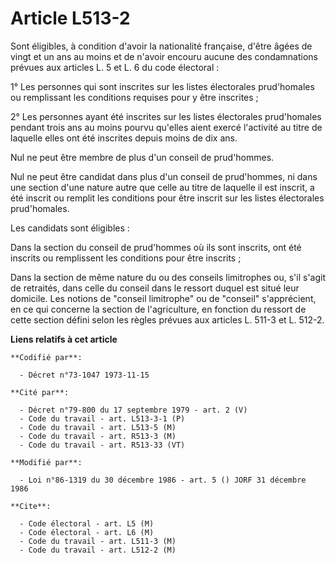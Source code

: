 # Article L513-2

Sont éligibles, à condition d'avoir la nationalité française, d'être âgées de vingt et un ans au moins et de n'avoir encouru
aucune des condamnations prévues aux articles L. 5 et L. 6 du code électoral :

1° Les personnes qui sont inscrites sur les listes électorales prud'homales ou remplissant les conditions requises pour y
être inscrites ;

2° Les personnes ayant été inscrites sur les listes électorales prud'homales pendant trois ans au moins pourvu qu'elles aient
exercé l'activité au titre de laquelle elles ont été inscrites depuis moins de dix ans.

Nul ne peut être membre de plus d'un conseil de prud'hommes.

Nul ne peut être candidat dans plus d'un conseil de prud'hommes, ni dans une section d'une nature autre que celle au titre de
laquelle il est inscrit, a été inscrit ou remplit les conditions pour être inscrit sur les listes électorales prud'homales.

Les candidats sont éligibles :

Dans la section du conseil de prud'hommes où ils sont inscrits, ont été inscrits ou remplissent les conditions pour être
inscrits ;

Dans la section de même nature du ou des conseils limitrophes ou, s'il s'agit de retraités, dans celle du conseil dans le
ressort duquel est situé leur domicile. Les notions de "conseil limitrophe" ou de "conseil" s'apprécient, en ce qui concerne
la section de l'agriculture, en fonction du ressort de cette section défini selon les règles prévues aux articles L. 511-3 et
L. 512-2.

**Liens relatifs à cet article**

	**Codifié par**:

	  - Décret n°73-1047 1973-11-15

	**Cité par**:

	  - Décret n°79-800 du 17 septembre 1979 - art. 2 (V)
	  - Code du travail - art. L513-3-1 (P)
	  - Code du travail - art. L513-5 (M)
	  - Code du travail - art. R513-3 (M)
	  - Code du travail - art. R513-33 (VT)

	**Modifié par**:

	  - Loi n°86-1319 du 30 décembre 1986 - art. 5 () JORF 31 décembre 1986

	**Cite**:

	  - Code électoral - art. L5 (M)
	  - Code électoral - art. L6 (M)
	  - Code du travail - art. L511-3 (M)
	  - Code du travail - art. L512-2 (M)
